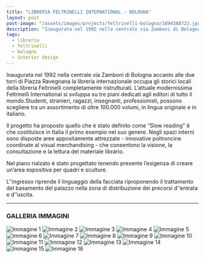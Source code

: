 ```yaml
---
title: "LIBRERIA FELTRINELLI INTERNATIONAL - BOLOGNA"
layout: post
post-image: "/assets/images/projects/feltrinelli-bologna/1094388722.jpg"
description: "Inaugurata nel 1992 nella centrale via Zamboni di Bologna accanto alle due torri di Piazza Ravegnana la libreria internazionale occupa gli storici locali della libreria Feltrinelli completamente ristrutturati."
tags:
  - libreria
  - feltrinelli
  - bologna
  - interior design
---
```


Inaugurata nel 1992 nella centrale via Zamboni di Bologna accanto alle due torri di Piazza Ravegnana la libreria internazionale occupa gli storici locali della libreria Feltrinelli completamente ristrutturati. L’attuale modernissima Feltrinelli International si sviluppa su tre piani dedicati agli editori di tutto il mondo.Studenti, stranieri, ragazzi, insegnanti, professionisti, possono scegliere tra un assortimento di oltre 100.000 volumi, in lingua originale e in italiano.

Il progetto ha proposto quello che è stato definito come “Slow reading” è che costituisce in Italia il primo esempio nel suo genere. Negli spazi interni sono disposte aree appositamente attrezzate - innovative poltroncine coordinate al visual merchandising - che consentono la visione, la consultazione e la lettura del materiale librario.

Nel piano rialzato è stato progettato tenendo presente l’esigenza di creare un’area espositiva per quadri e sculture.

L'’ingresso riprende il linguaggio della facciata riproponendo il trattamento del basamento del palazzo nella zona di distribuzione dei precorsi d'’entrata e d'’uscita.

---

### GALLERIA IMMAGINI
![Immagine 1](/assets/images/projects/feltrinelli-bologna/1094388722.jpg)
![Immagine 2](/assets/images/projects/feltrinelli-bologna/1231673538.jpg)
![Immagine 3](/assets/images/projects/feltrinelli-bologna/1233520607.jpg)
![Immagine 4](/assets/images/projects/feltrinelli-bologna/1334807977.jpg)
![Immagine 5](/assets/images/projects/feltrinelli-bologna/1374746428.jpg)
![Immagine 6](/assets/images/projects/feltrinelli-bologna/1416992426.jpg)
![Immagine 7](/assets/images/projects/feltrinelli-bologna/1471336402.jpg)
![Immagine 8](/assets/images/projects/feltrinelli-bologna/1544637995.jpg)
![Immagine 9](/assets/images/projects/feltrinelli-bologna/1568968099.jpg)
![Immagine 10](/assets/images/projects/feltrinelli-bologna/1777268220.jpg)
![Immagine 11](/assets/images/projects/feltrinelli-bologna/1859972286.jpg)
![Immagine 12](/assets/images/projects/feltrinelli-bologna/2117234868.jpg)
![Immagine 13](/assets/images/projects/feltrinelli-bologna/2135529199.jpg)
![Immagine 14](/assets/images/projects/feltrinelli-bologna/341346772.jpg)
![Immagine 15](/assets/images/projects/feltrinelli-bologna/47625114.jpg)
![Immagine 16](/assets/images/projects/feltrinelli-bologna/993334463.jpg)
